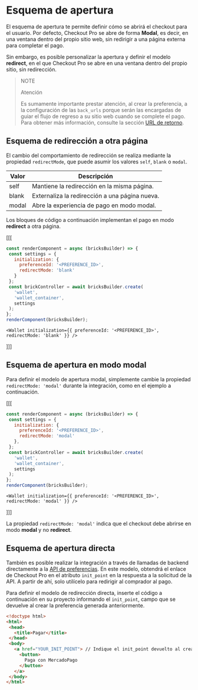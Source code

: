 # Esquema de apertura

El esquema de apertura te permite definir cómo se abrirá el checkout para el usuario. Por defecto, Checkout Pro se abre de forma **Modal**, es decir, en una ventana dentro del propio sitio web, sin redirigir a una página externa para completar el pago.

Sin embargo, es posible personalizar la apertura y definir el modelo **redirect**, en el que Checkout Pro se abre en una ventana dentro del propio sitio, sin redirección.

> NOTE
> 
> Atención
>
> Es sumamente importante prestar atención, al crear la preferencia, a la configuración de las `back_urls` porque serán las encargadas de guiar el flujo de regreso a su sitio web cuando se complete el pago. Para obtener más información, consulte la sección [URL de retorno](/developers/es/docs/checkout-pro/checkout-customization/user-interface/redirection).

## Esquema de redirección a otra página

El cambio del comportamiento de redirección se realiza mediante la propiedad `redirectMode`, que puede asumir los valores `self`, `blank` o `modal`.

| Valor | Descripción |
| --- |--- |
| self | Mantiene la redirección en la misma página. |
| blank | Externaliza la redirección a una página nueva. |
| modal | Abre la experiencia de pago en modo modal. |

Los bloques de código a continuación implementan el pago en modo **redirect** a otra página.

[[[
```Javascript
const renderComponent = async (bricksBuilder) => {
 const settings = {
   initialization: {
     preferenceId: '<PREFERENCE_ID>',
     redirectMode: 'blank'
   }
 };
 const brickController = await bricksBuilder.create(
   'wallet',
   'wallet_container',
   settings
 );
};
renderComponent(bricksBuilder);
```
```react-jsx
<Wallet initialization={{ preferenceId: '<PREFERENCE_ID>', redirectMode: 'blank' }} />
```
]]]

## Esquema de apertura en modo modal

Para definir el modelo de apertura modal, simplemente cambie la propiedad `redirectMode: 'modal'` durante la integración, como en el ejemplo a continuación.

[[[
```Javascript
const renderComponent = async (bricksBuilder) => {
 const settings = {
   initialization: {
     preferenceId: '<PREFERENCE_ID>',
     redirectMode: 'modal'
   },
 };
 const brickController = await bricksBuilder.create(
   'wallet',
   'wallet_container',
   settings
 );
};
renderComponent(bricksBuilder);
```
```react-jsx
<Wallet initialization={{ preferenceId: '<PREFERENCE_ID>', redirectMode: 'modal' }} />
```
]]]

La propiedad `redirectMode: 'modal'` indica que el checkout debe abrirse en modo **modal** y no **redirect**.

## Esquema de apertura directa

También es posible realizar la integración a través de llamadas de backend directamente a la [API de preferencias](/developers/es/reference/preferences/_checkout_preferences/post). En este modelo, obtendrá el enlace de Checkout Pro en el atributo `init_point` en la respuesta a la solicitud de la API. A partir de ahí, solo utilícelo para redirigir al comprador al pago.

Para definir el modelo de redirección directa, inserte el código a continuación en su proyecto informando el `init_point`, campo que se devuelve al crear la preferencia generada anteriormente.

```html
<!doctype html>
<html>
 <head>
   <title>Pagar</title>
 </head>
 <body>
   <a href="YOUR_INIT_POINT"> // Indique el init_point devuelto al crear la preferencia
     <button>
       Paga con MercadoPago
     </button>
   </a>
 </body>
</html>
```